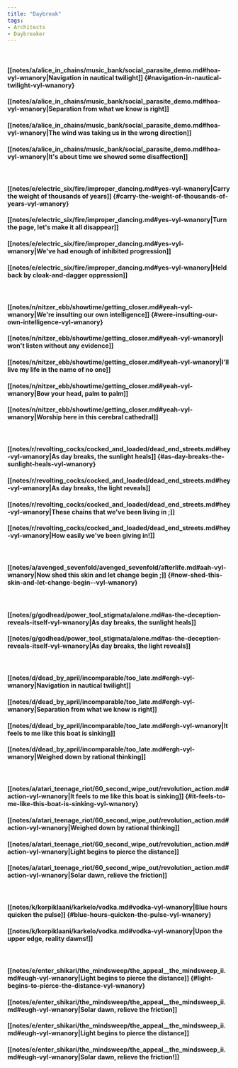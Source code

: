 ```yaml
---
title: "Daybreak"
tags:
- Architects
- Daybreaker
---
```

&nbsp;
#### [[notes/a/alice_in_chains/music_bank/social_parasite_demo.md#hoa-vyl-wnanory|Navigation in nautical twilight]] {#navigation-in-nautical-twilight-vyl-wnanory}
#### [[notes/a/alice_in_chains/music_bank/social_parasite_demo.md#hoa-vyl-wnanory|Separation from what we know is right]]
#### [[notes/a/alice_in_chains/music_bank/social_parasite_demo.md#hoa-vyl-wnanory|The wind was taking us in the wrong direction]]
#### [[notes/a/alice_in_chains/music_bank/social_parasite_demo.md#hoa-vyl-wnanory|It's about time we showed some disaffection]]
&nbsp;
#### [[notes/e/electric_six/fire/improper_dancing.md#yes-vyl-wnanory|Carry the weight of thousands of years]] {#carry-the-weight-of-thousands-of-years-vyl-wnanory}
#### [[notes/e/electric_six/fire/improper_dancing.md#yes-vyl-wnanory|Turn the page, let's make it all disappear]]
#### [[notes/e/electric_six/fire/improper_dancing.md#yes-vyl-wnanory|We've had enough of inhibited progression]]
#### [[notes/e/electric_six/fire/improper_dancing.md#yes-vyl-wnanory|Held back by cloak-and-dagger oppression]]
&nbsp;
#### [[notes/n/nitzer_ebb/showtime/getting_closer.md#yeah-vyl-wnanory|We're insulting our own intelligence]] {#were-insulting-our-own-intelligence-vyl-wnanory}
#### [[notes/n/nitzer_ebb/showtime/getting_closer.md#yeah-vyl-wnanory|I won't listen without any evidence]]
#### [[notes/n/nitzer_ebb/showtime/getting_closer.md#yeah-vyl-wnanory|I'll live my life in the name of no one]]
#### [[notes/n/nitzer_ebb/showtime/getting_closer.md#yeah-vyl-wnanory|Bow your head, palm to palm]]
#### [[notes/n/nitzer_ebb/showtime/getting_closer.md#yeah-vyl-wnanory|Worship here in this cerebral cathedral]]
&nbsp;
#### [[notes/r/revolting_cocks/cocked_and_loaded/dead_end_streets.md#hey-vyl-wnanory|As day breaks, the sunlight heals]] {#as-day-breaks-the-sunlight-heals-vyl-wnanory}
#### [[notes/r/revolting_cocks/cocked_and_loaded/dead_end_streets.md#hey-vyl-wnanory|As day breaks, the light reveals]]
#### [[notes/r/revolting_cocks/cocked_and_loaded/dead_end_streets.md#hey-vyl-wnanory|These chains that we've been living in ;]]
#### [[notes/r/revolting_cocks/cocked_and_loaded/dead_end_streets.md#hey-vyl-wnanory|How easily we've been giving in!]]
&nbsp;
#### [[notes/a/avenged_sevenfold/avenged_sevenfold/afterlife.md#aah-vyl-wnanory|Now shed this skin and let change begin ;]] {#now-shed-this-skin-and-let-change-begin--vyl-wnanory}
&nbsp;
#### [[notes/g/godhead/power_tool_stigmata/alone.md#as-the-deception-reveals-itself-vyl-wnanory|As day breaks, the sunlight heals]]
#### [[notes/g/godhead/power_tool_stigmata/alone.md#as-the-deception-reveals-itself-vyl-wnanory|As day breaks, the light reveals]]
&nbsp;
#### [[notes/d/dead_by_april/incomparable/too_late.md#ergh-vyl-wnanory|Navigation in nautical twilight]]
#### [[notes/d/dead_by_april/incomparable/too_late.md#ergh-vyl-wnanory|Separation from what we know is right]]
#### [[notes/d/dead_by_april/incomparable/too_late.md#ergh-vyl-wnanory|It feels to me like this boat is sinking]]
#### [[notes/d/dead_by_april/incomparable/too_late.md#ergh-vyl-wnanory|Weighed down by rational thinking]]
&nbsp;
#### [[notes/a/atari_teenage_riot/60_second_wipe_out/revolution_action.md#action-vyl-wnanory|It feels to me like this boat is sinking]] {#it-feels-to-me-like-this-boat-is-sinking-vyl-wnanory}
#### [[notes/a/atari_teenage_riot/60_second_wipe_out/revolution_action.md#action-vyl-wnanory|Weighed down by rational thinking]]
#### [[notes/a/atari_teenage_riot/60_second_wipe_out/revolution_action.md#action-vyl-wnanory|Light begins to pierce the distance]]
#### [[notes/a/atari_teenage_riot/60_second_wipe_out/revolution_action.md#action-vyl-wnanory|Solar dawn, relieve the friction]]
&nbsp;
#### [[notes/k/korpiklaani/karkelo/vodka.md#vodka-vyl-wnanory|Blue hours quicken the pulse]] {#blue-hours-quicken-the-pulse-vyl-wnanory}
#### [[notes/k/korpiklaani/karkelo/vodka.md#vodka-vyl-wnanory|Upon the upper edge, reality dawns!]]
&nbsp;
#### [[notes/e/enter_shikari/the_mindsweep/the_appeal__the_mindsweep_ii.md#eugh-vyl-wnanory|Light begins to pierce the distance]] {#light-begins-to-pierce-the-distance-vyl-wnanory}
#### [[notes/e/enter_shikari/the_mindsweep/the_appeal__the_mindsweep_ii.md#eugh-vyl-wnanory|Solar dawn, relieve the friction]]
#### [[notes/e/enter_shikari/the_mindsweep/the_appeal__the_mindsweep_ii.md#eugh-vyl-wnanory|Light begins to pierce the distance]]
#### [[notes/e/enter_shikari/the_mindsweep/the_appeal__the_mindsweep_ii.md#eugh-vyl-wnanory|Solar dawn, relieve the friction!]]
